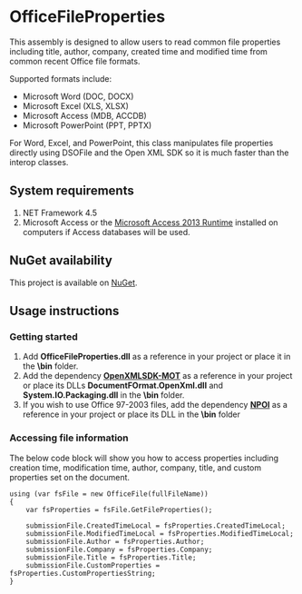 # OfficeFileProperties
This assembly is designed to allow users to read common file properties including title, author, company, created time and modified time from common recent Office file formats.

Supported formats include:
* Microsoft Word (DOC, DOCX)
* Microsoft Excel (XLS, XLSX)
* Microsoft Access (MDB, ACCDB)
* Microsoft PowerPoint (PPT, PPTX)

For Word, Excel, and PowerPoint, this class manipulates file properties directly using DSOFile and the Open XML SDK so it is much faster than the interop classes.

## System requirements
1. NET Framework 4.5
2. Microsoft Access or the [Microsoft Access 2013 Runtime](https://www.microsoft.com/en-us/download/details.aspx?id=39358) installed on computers if Access databases will be used.

## NuGet availability
This project is available on [NuGet](https://www.nuget.org/packages/OfficeFileProperties/).

## Usage instructions
### Getting started
1. Add **OfficeFileProperties.dll** as a reference in your project or place it in the **\bin** folder.
2. Add the dependency [**OpenXMLSDK-MOT**](https://github.com/OfficeDev/Open-XML-SDK) as a reference in your project or place its DLLs **DocumentFOrmat.OpenXml.dll** and **System.IO.Packaging.dll** in the **\bin** folder.
3. If you wish to use Office 97-2003 files, add the dependency [**NPOI**](https://github.com/tonyqus/npoi) as a reference in your project or place its DLL in the **\bin** folder

### Accessing file information
The below code block will show you how to access properties including creation time, modification time, author, company, title, and custom properties set on the document.
```
using (var fsFile = new OfficeFile(fullFileName))
{
    var fsProperties = fsFile.GetFileProperties();
    
    submissionFile.CreatedTimeLocal = fsProperties.CreatedTimeLocal;
    submissionFile.ModifiedTimeLocal = fsProperties.ModifiedTimeLocal;
    submissionFile.Author = fsProperties.Author;
    submissionFile.Company = fsProperties.Company;
    submissionFile.Title = fsProperties.Title;
    submissionFile.CustomProperties = fsProperties.CustomPropertiesString;
}
```
